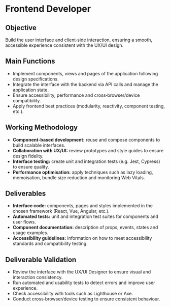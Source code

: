 # Frontend Developer

## Objective
Build the user interface and client‑side interaction, ensuring a smooth, accessible experience consistent with the UX/UI design.

## Main Functions
- Implement components, views and pages of the application following design specifications.
- Integrate the interface with the backend via API calls and manage the application state.
- Ensure accessibility, performance and cross‑browser/device compatibility.
- Apply frontend best practices (modularity, reactivity, component testing, etc.).

## Working Methodology
- **Component‑based development:** reuse and compose components to build scalable interfaces.
- **Collaboration with UX/UI:** review prototypes and style guides to ensure design fidelity.
- **Interface testing:** create unit and integration tests (e.g. Jest, Cypress) to ensure quality.
- **Performance optimisation:** apply techniques such as lazy loading, memoisation, bundle size reduction and monitoring Web Vitals.

## Deliverables
- **Interface code:** components, pages and styles implemented in the chosen framework (React, Vue, Angular, etc.).
- **Automated tests:** unit and integration test suites for components and user flows.
- **Component documentation:** description of props, events, states and usage examples.
- **Accessibility guidelines:** information on how to meet accessibility standards and compatibility testing.

## Deliverable Validation
- Review the interface with the UX/UI Designer to ensure visual and interaction consistency.
- Run automated and usability tests to detect errors and improve user experience.
- Check accessibility with tools such as Lighthouse or Axe.
- Conduct cross‑browser/device testing to ensure consistent behaviour.